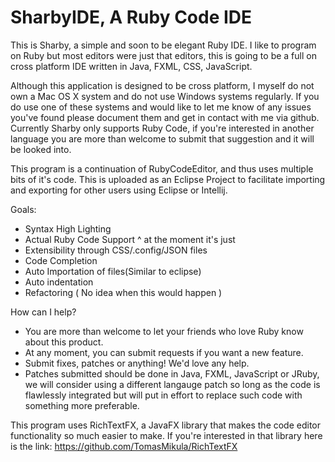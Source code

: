 # SharbyIDE, A Ruby Code IDE

This is Sharby, a simple and soon to be elegant Ruby IDE.
I like to program on Ruby but most editors were just that editors, this is going to be a full on cross platform IDE written in Java, FXML, CSS, JavaScript.

Although this application is designed to be cross platform, I myself do not own a Mac OS X system and do not use Windows systems regularly. If you do use one of these systems and would like to let me know of any issues you've found please document them and get in contact with me via github.
Currently Sharby only supports Ruby Code, if you're interested in another language you are more than welcome to submit that suggestion and it will be looked into.

This program is a continuation of RubyCodeEditor, and thus uses multiple bits of it's code.
This is uploaded as an Eclipse Project to facilitate importing and exporting for other users using Eclipse or Intellij.

Goals:
* Syntax High Lighting
* Actual Ruby Code Support ^ at the moment it's just 
* Extensibility through CSS/.config/JSON files
* Code Completion
* Auto Importation of files(Similar to eclipse)
* Auto indentation
* Refactoring ( No idea when this would happen )

How can I help?

* You are more than welcome to let your friends who love Ruby know about this product.
* At any moment, you can submit requests if you want a new feature.
* Submit fixes, patches or anything! We'd love any help.
* Patches submitted should be done in Java, FXML, JavaScript or JRuby, we will consider using a different langauge patch so long as the code is flawlessly integrated but will put in effort to replace such code with something more preferable.

This program uses RichTextFX, a JavaFX library that makes the code editor functionality so much easier to make. 
If you're interested in that library here is the link:
https://github.com/TomasMikula/RichTextFX
